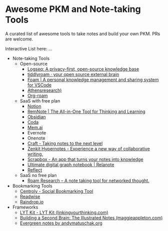 # Awesome PKM and Note-taking Tools

A curated list of awesome tools to take notes and build your own PKM. PRs are welcome.

Interactive List here: ...

- Note-taking Tools
	- Open-source
		- [Logseq: A privacy-first, open-source knowledge base](https://logseq.com/)
		- [tiddlyroam · your open source external brain](https://tiddlyroam.org/)
		- [Foam | A personal knowledge management and sharing system for VSCode](https://foambubble.github.io/foam/)
		- [Athensresearch)](https://www.athensresearch.org/)
		- [Org-roam](https://www.orgroam.com/)
	- SaaS with free plan
		- [Notion](https://notion.so)
		- [RemNote | The All-in-One Tool for Thinking and Learning](https://www.remnote.com/)
		- [Obsidian](https://obsidian.md/) 
		- [Coda](https://coda.io)
		- [Mem.ai](https://mem.ai/)
		- Evernote
		- Onenote
		- [Craft - Taking notes to the next level](https://www.craft.do/)
		- [Zenkit Hypernotes - Experience a new way of collaborative writing.](https://zenkit.com/en/hypernotes/)
		- [Scrapbox - An app that turns your notes into knowledge](https://scrapbox.io/)
		- [Ultimate digital graph notebook | Relanote](https://relanote.com/)
		- [Reflect](https://reflect.app/)
	- SaaS no free plan
		- [Roam Research – A note taking tool for networked thought.](https://roamresearch.com/)
- Bookmarking Tools
	- [Centroly - Social Bookmarking Tool](https://centroly.com)
	- [Readwise](https://readwise.io/)
	- [Raindrop.io](https://raindrop.io/)
- Frameworks
	- [LYT Kit - LYT Kit (linkingyourthinking.com)](https://notes.linkingyourthinking.com/Umami/LYT+Kit)
	- [Building a Second Brain: The Illustrated Notes (maggieappleton.com)](https://maggieappleton.com/basb)
	- [Evergreen notes by andymatuschak.org](https://notes.andymatuschak.org/Evergreen_notes)
